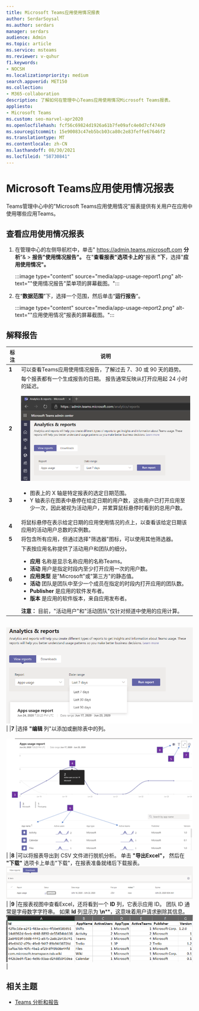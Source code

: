 ```yaml
---
title: Microsoft Teams应用使用情况报表
author: SerdarSoysal
ms.author: serdars
manager: serdars
audience: Admin
ms.topic: article
ms.service: msteams
ms.reviewer: v-quhur
f1.keywords:
- NOCSH
ms.localizationpriority: medium
search.appverid: MET150
ms.collection:
- M365-collaboration
description: 了解如何在管理中心Teams应用使用情况Microsoft Teams报表。
appliesto:
- Microsoft Teams
ms.custom: seo-marvel-apr2020
ms.openlocfilehash: fcf56c69824d1926a61b7fe09afc4e0d7cf474d9
ms.sourcegitcommit: 15e90083c47eb5bcb03ca80c2e83feffe67646f2
ms.translationtype: MT
ms.contentlocale: zh-CN
ms.lasthandoff: 08/30/2021
ms.locfileid: "58730841"
---
```

# <a name="microsoft-teams-app-usage-report"></a>Microsoft Teams应用使用情况报表

Teams管理中心中的"Microsoft Teams应用使用情况"报表提供有关用户在应用中使用哪些应用Teams。  

## <a name="view-the-app-usage-report"></a>查看应用使用情况报表

1.  在管理中心的左侧导航栏中，单击" <https://admin.teams.microsoft.com> **分析**"& \> **报告"使用情况报告"。** 在"**查看报表"选项卡上的**"报表 **"下**，选择"**应用使用情况"。**

     :::image type="content" source="media/app-usage-report1.png" alt-text=""使用情况报告"菜单项的屏幕截图。":::

2.  在“**数据范围**”下，选择一个范围，然后单击“**运行报告**”。

      :::image type="content" source="media/app-usage-report2.png" alt-text=""应用使用情况"报表的屏幕截图。":::

## <a name="interpret-the-report"></a>解释报告

|标注 |说明  |
|--------|-------------|
|**1**   |可以查看Teams应用使用情况报告，了解过去 7、30 或 90 天的趋势。 |
|**2**   |每个报表都有一个生成报告的日期。 报告通常反映从打开应用起 24 小时的延迟。 <br><br>![显示日期范围的"应用使用情况"报表的屏幕截图。](media/app-usage-report3.png)|
|**3**    | <ul><li>图表上的 X 轴是特定报表的选定日期范围。</li><li>Y 轴表示在图表中悬停在给定日期的用户数，这些用户已打开应用至少一次，因此被视为活动用户，并累算鼠标悬停时看到的总用户数。</li></ul>|
|**4**   |将鼠标悬停在表示给定日期的应用使用情况的点上，以查看该给定日期该应用的活动用户总数的实例数。  |
|**5**   |将包含所有应用，但通过选择"筛选器"图标，可以使用其他筛选器。  |
|**6**   |下表按应用名称提供了活动用户和团队的细分。<br><ul><li>**应用** 名称是显示名称应用的名称Teams。</li><li>**活动** 用户是指定时段内至少打开应用一次的用户数。</li><li>**应用类型** 是"Microsoft"或"第三方"的静态值。</li><li>**活动** 团队是团队中至少一个成员在指定的时段内打开应用的团队数。</li><li>**Publisher** 是应用的软件发布者。</li><li>**版本** 是应用的软件版本，来自应用发布者。</li></ul><b> 注意：</b> 目前，"活动用户"和"活动团队"仅针对频道中使用的应用计算。     

<br>![应用使用情况报表的屏幕截图。](media/app-usage-report4.png)  | |**7**  |选择 **"编辑** 列"以添加或删除表中的列。<br><br>!["编辑列"页的屏幕截图。](media/app-usage-report5.png)  | |**8**  |可以将报表导出到 CSV 文件进行脱机分析。 单击 **"导出Excel"，** 然后在 **"下载"** 选项卡上单击"下载"，在报表准备就绪后下载报表。<br>!["下载"页的屏幕截图。](media/app-usage-report7.png)  | |**9** |在报表视图中查看Excel，还将看到一个 **ID** 列，它表示应用 ID。 团队 ID 通常是字母数字字符串。 如果 **Id** 列显示为 **\n****，这意味着用户请求删除其信息。<br>![下载的报表Excel屏幕截图。](media/app-usage-report8.png)  |

## <a name="related-topics"></a>相关主题

- [Teams 分析和报告](teams-reporting-reference.md)